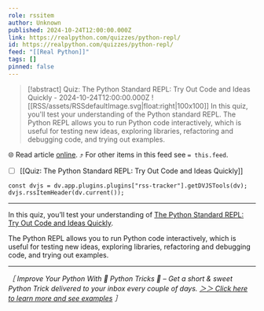 ```yaml
---
role: rssitem
author: Unknown
published: 2024-10-24T12:00:00.000Z
link: https://realpython.com/quizzes/python-repl/
id: https://realpython.com/quizzes/python-repl/
feed: "[[Real Python]]"
tags: []
pinned: false
---
```


> [!abstract] Quiz: The Python Standard REPL: Try Out Code and Ideas Quickly - 2024-10-24T12:00:00.000Z
> ![[RSS/assets/RSSdefaultImage.svg|float:right|100x100]] In this quiz, you'll test your understanding of the Python standard REPL. The Python REPL allows you to run Python code interactively, which is useful for testing new ideas, exploring libraries, refactoring and debugging code, and trying out examples.

🌐 Read article [online](https://realpython.com/quizzes/python-repl/). ⤴ For other items in this feed see `= this.feed`.

- [ ] [[Quiz꞉ The Python Standard REPL꞉ Try Out Code and Ideas Quickly]]

~~~dataviewjs
const dvjs = dv.app.plugins.plugins["rss-tracker"].getDVJSTools(dv);
dvjs.rssItemHeader(dv.current());
~~~

- - -
In this quiz, you’ll test your understanding of [The Python Standard REPL: Try Out Code and Ideas Quickly](https://realpython.com/python-repl/).

The Python REPL allows you to run Python code interactively, which is useful for testing new ideas, exploring libraries, refactoring and debugging code, and trying out examples.

---

_［ Improve Your Python With 🐍 Python Tricks 💌 – Get a short & sweet Python Trick delivered to your inbox every couple of days. [＞＞ Click here to learn more and see examples](https://realpython.com/python-tricks/?utm_source=realpython&utm_medium=rss&utm_campaign=footer) ］_